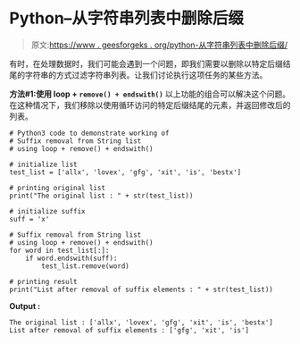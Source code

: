 # Python–从字符串列表中删除后缀

> 原文:[https://www . geesforgeks . org/python-从字符串列表中删除后缀/](https://www.geeksforgeeks.org/python-remove-suffix-from-string-list/)

有时，在处理数据时，我们可能会遇到一个问题，即我们需要以删除以特定后缀结尾的字符串的方式过滤字符串列表。让我们讨论执行这项任务的某些方法。

**方法#1:使用 loop + `remove() + endswith()`**
以上功能的组合可以解决这个问题。在这种情况下，我们移除以使用循环访问的特定后缀结尾的元素，并返回修改后的列表。

```
# Python3 code to demonstrate working of
# Suffix removal from String list
# using loop + remove() + endswith()

# initialize list 
test_list = ['allx', 'lovex', 'gfg', 'xit', 'is', 'bestx']

# printing original list 
print("The original list : " + str(test_list))

# initialize suffix
suff = 'x'

# Suffix removal from String list
# using loop + remove() + endswith()
for word in test_list[:]:
    if word.endswith(suff):
        test_list.remove(word)

# printing result
print("List after removal of suffix elements : " + str(test_list))
```

**Output :**

```
The original list : ['allx', 'lovex', 'gfg', 'xit', 'is', 'bestx']
List after removal of suffix elements : ['gfg', 'xit', 'is']

```
